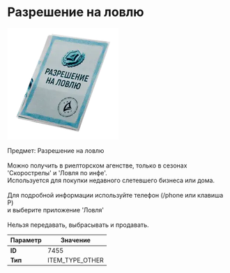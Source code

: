 # Разрешение на ловлю

![Item Image](../img/7455.webp?raw=true)

Предмет: Разрешение на ловлю<br><br>Можно получить в риелторском агенстве, только в сезонах 'Скорострелы' и 'Ловля по инфе'.<br>Используется для покупки недавного слетевшего бизнеса или дома.<br><br>Для подробной информации используйте телефон (/phone или клавиша P)<br>и выберите приложение 'Ловля'<br><br>Нельзя передавать, выбрасывать и продавать.


| Параметр | Значение |
|----------|----------|
| **ID** | 7455 |
| **Тип** | ITEM_TYPE_OTHER |

